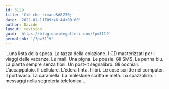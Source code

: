 ```yaml
---
id: 3119
title: 'Ciò che rimane&#8230;'
date: '2022-01-11T09:46:44+00:00'
author: Davide
layout: revision
guid: 'https://blog.davidegallesi.com/?p=3119'
permalink: '/?p=3119'
---
```


…una lista della spesa. La tazza della colazione. I CD masterizzati per i viaggi delle vacanze. Le mail. Una pigna. Le poesie. Gli SMS. La penna blu. La pianta sempre senza fiori. Un post-it segnalibro. Gli occhiali. L’accappatoio. Il cellulare. L’edera finta. I libri. Le cose scritte nel computer. Il portavaso. La caramella. La moleskine scritta e metà. Lo spazzolino. I messaggi nella segreteria telefonica…